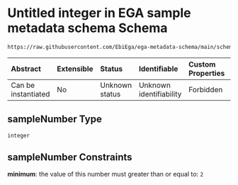 # Untitled integer in EGA sample metadata schema Schema

```txt
https://raw.githubusercontent.com/EbiEga/ega-metadata-schema/main/schemas/EGA.sample.json#/properties/sampleGrouping/oneOf/0/properties/sampleNumber
```



| Abstract            | Extensible | Status         | Identifiable            | Custom Properties | Additional Properties | Access Restrictions | Defined In                                                                   |
| :------------------ | :--------- | :------------- | :---------------------- | :---------------- | :-------------------- | :------------------ | :--------------------------------------------------------------------------- |
| Can be instantiated | No         | Unknown status | Unknown identifiability | Forbidden         | Allowed               | none                | [EGA.sample.json\*](../../../schemas/EGA.sample.json "open original schema") |

## sampleNumber Type

`integer`

## sampleNumber Constraints

**minimum**: the value of this number must greater than or equal to: `2`
